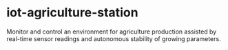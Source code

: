 # iot-agriculture-station
Monitor and control an environment for agriculture production assisted by real-time sensor readings and autonomous stability of growing parameters. 
